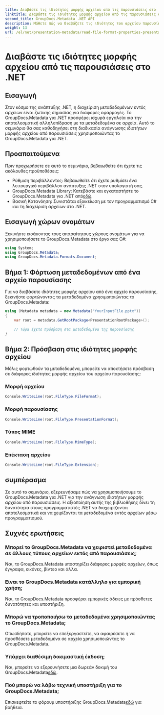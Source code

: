 ```yaml
---
title: Διαβάστε τις ιδιότητες μορφής αρχείου από τις παρουσιάσεις στο .NET
linktitle: Διαβάστε τις ιδιότητες μορφής αρχείου από τις παρουσιάσεις στο .NET
second_title: GroupDocs.Metadata .NET API
description: Μάθετε πώς να διαβάζετε τις ιδιότητες του αρχείου παρουσίασης στο .NET χρησιμοποιώντας το GroupDocs.Metadata. Πρόσβαση στις λεπτομέρειες μορφής αρχείου μέσω προγραμματισμού.
weight: 13
url: /el/net/presentation-metadata/read-file-format-properties-presentations/
---
```


# Διαβάστε τις ιδιότητες μορφής αρχείου από τις παρουσιάσεις στο .NET

## Εισαγωγή
Στον κόσμο της ανάπτυξης .NET, η διαχείριση μεταδεδομένων εντός αρχείων είναι ζωτικής σημασίας για διάφορες εφαρμογές. Το GroupDocs.Metadata για .NET προσφέρει ισχυρά εργαλεία για την αποτελεσματική αλληλεπίδραση με τα μεταδεδομένα σε αρχεία. Αυτό το σεμινάριο θα σας καθοδηγήσει στη διαδικασία ανάγνωσης ιδιοτήτων μορφής αρχείου από παρουσιάσεις χρησιμοποιώντας το GroupDocs.Metadata για .NET.
## Προαπαιτούμενα
Πριν προχωρήσετε σε αυτό το σεμινάριο, βεβαιωθείτε ότι έχετε τις ακόλουθες προϋποθέσεις:
- Ρύθμιση περιβάλλοντος: Βεβαιωθείτε ότι έχετε ρυθμίσει ένα λειτουργικό περιβάλλον ανάπτυξης .NET στον υπολογιστή σας.
-  GroupDocs.Metadata Library: Κατεβάστε και εγκαταστήστε το GroupDocs.Metadata για .NET από[εδώ](https://releases.groupdocs.com/metadata/net/).
- Βασική Κατανόηση: Συνιστάται εξοικείωση με τον προγραμματισμό C# και τη διαχείριση αρχείων στο .NET.

## Εισαγωγή χώρων ονομάτων
Ξεκινήστε εισάγοντας τους απαραίτητους χώρους ονομάτων για να χρησιμοποιήσετε το GroupDocs.Metadata στο έργο σας C#:
```csharp
using System;
using GroupDocs.Metadata;
using GroupDocs.Metadata.Formats.Document;
```
## Βήμα 1: Φόρτωση μεταδεδομένων από ένα αρχείο παρουσίασης
Για να διαβάσετε ιδιότητες μορφής αρχείου από ένα αρχείο παρουσίασης, ξεκινήστε φορτώνοντας τα μεταδεδομένα χρησιμοποιώντας το GroupDocs.Metadata:
```csharp
using (Metadata metadata = new Metadata("YourInputFile.pptx"))
{
    var root = metadata.GetRootPackage<PresentationRootPackage>();
    
    // Τώρα έχετε πρόσβαση στα μεταδεδομένα της παρουσίασης
}
```
## Βήμα 2: Πρόσβαση στις ιδιότητες μορφής αρχείου
Μόλις φορτωθούν τα μεταδεδομένα, μπορείτε να αποκτήσετε πρόσβαση σε διάφορες ιδιότητες μορφής αρχείου του αρχείου παρουσίασης:
### Μορφή αρχείου
```csharp
Console.WriteLine(root.FileType.FileFormat);
```
### Μορφή παρουσίασης
```csharp
Console.WriteLine(root.FileType.PresentationFormat);
```
### Τύπος MIME
```csharp
Console.WriteLine(root.FileType.MimeType);
```
### Επέκταση αρχείου
```csharp
Console.WriteLine(root.FileType.Extension);
```

## συμπέρασμα
Σε αυτό το σεμινάριο, εξερευνήσαμε πώς να χρησιμοποιήσουμε το GroupDocs.Metadata για .NET για την ανάγνωση ιδιοτήτων μορφής αρχείου από παρουσιάσεις. Η αξιοποίηση αυτής της βιβλιοθήκης δίνει τη δυνατότητα στους προγραμματιστές .NET να διαχειρίζονται αποτελεσματικά και να χειρίζονται τα μεταδεδομένα εντός αρχείων μέσω προγραμματισμού.

## Συχνές ερωτήσεις
### Μπορεί το GroupDocs.Metadata να χειριστεί μεταδεδομένα σε άλλους τύπους αρχείων εκτός από παρουσιάσεις;
Ναι, το GroupDocs.Metadata υποστηρίζει διάφορες μορφές αρχείων, όπως έγγραφα, εικόνες, βίντεο και άλλα.
### Είναι το GroupDocs.Metadata κατάλληλο για εμπορική χρήση;
Ναι, το GroupDocs.Metadata προσφέρει εμπορικές άδειες με πρόσθετες δυνατότητες και υποστήριξη.
### Μπορώ να τροποποιήσω τα μεταδεδομένα χρησιμοποιώντας το GroupDocs.Metadata;
Οπωσδήποτε, μπορείτε να επεξεργαστείτε, να αφαιρέσετε ή να προσθέσετε μεταδεδομένα σε αρχεία χρησιμοποιώντας το GroupDocs.Metadata.
### Υπάρχει διαθέσιμη δοκιμαστική έκδοση;
 Ναι, μπορείτε να εξερευνήσετε μια δωρεάν δοκιμή του GroupDocs.Metadata[εδώ](https://releases.groupdocs.com/).
### Πού μπορώ να λάβω τεχνική υποστήριξη για το GroupDocs.Metadata;
 Επισκεφτείτε το φόρουμ υποστήριξης GroupDocs.Metadata[εδώ](https://forum.groupdocs.com/c/metadata/14) για βοήθεια.